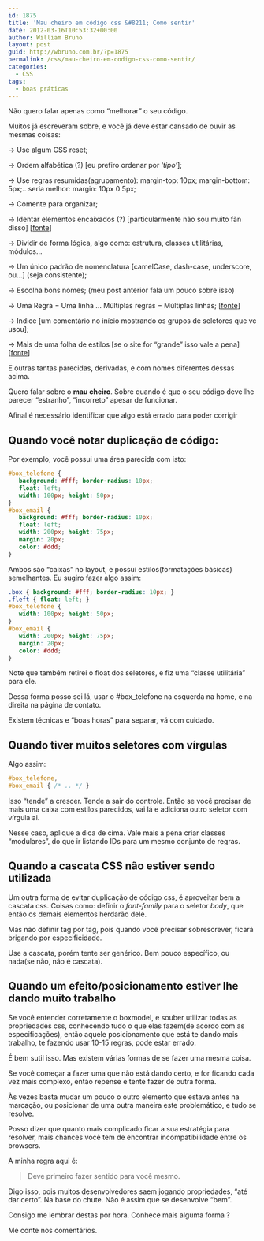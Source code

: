 ```yaml
---
id: 1875
title: 'Mau cheiro em código css &#8211; Como sentir'
date: 2012-03-16T10:53:32+00:00
author: William Bruno
layout: post
guid: http://wbruno.com.br/?p=1875
permalink: /css/mau-cheiro-em-codigo-css-como-sentir/
categories:
  - CSS
tags:
  - boas práticas
---
```

Não quero falar apenas como &#8220;melhorar&#8221; o seu código.
  
Muitos já escreveram sobre, e você já deve estar cansado de ouvir as mesmas coisas:

-> Use algum CSS reset;
  
-> Ordem alfabética (?) [eu prefiro ordenar por &#8216;_tipo&#8217;_];
  
-> Use regras resumidas(agrupamento): margin-top: 10px; margin-bottom: 5px;.. seria melhor: margin: 10px 0 5px;
  
-> Comente para organizar;<!--more-->


  
-> Identar elementos encaixados (?) [particularmente não sou muito fãn disso] [<a href="http://tableless.com.br/6-estrategias-para-melhorar-a-organizacao-do-seu-css-2/" target="_blank">fonte</a>]
  
-> Dividir de forma lógica, algo como: estrutura, classes utilitárias, módulos&#8230;
  
-> Um único padrão de nomenclatura \[camelCase, dash-case, underscore, ou&#8230;\] (seja consistente);
  
-> Escolha bons nomes; (meu post anterior fala um pouco sobre isso)
  
-> Uma Regra = Uma linha … Múltiplas regras = Múltiplas linhas; [<a href="http://www.webdesignblog.com.br/desenvolvimento/10-dicas-para-escrever-melhor-seu-css/" target="_blank">fonte</a>]
  
-> Indice [um comentário no início mostrando os grupos de seletores que vc usou];
  
-> Mais de uma folha de estilos [se o site for &#8220;grande&#8221; isso vale a pena] [<a href="http://algoritmizando.com/desenvolvimento/como-escrever-um-css-melhor/" target="_blank">fonte</a>]

E outras tantas parecidas, derivadas, e com nomes diferentes dessas acima.
  
Quero falar sobre o **mau cheiro**. Sobre quando é que o seu código deve lhe parecer &#8220;estranho&#8221;, &#8220;incorreto&#8221; apesar de funcionar.
  
Afinal é necessário identificar que algo está errado para poder corrigir

## Quando você notar duplicação de código:

Por exemplo, você possui uma área parecida com isto:

``` css
#box_telefone {
   background: #fff; border-radius: 10px;
   float: left;
   width: 100px; height: 50px;
}
#box_email {
   background: #fff; border-radius: 10px;
   float: left;
   width: 200px; height: 75px;
   margin: 20px;
   color: #ddd;
}
```

Ambos são &#8220;caixas&#8221; no layout, e possui estilos(formatações básicas) semelhantes. Eu sugiro fazer algo assim:

``` css
.box { background: #fff; border-radius: 10px; }
.fleft { float: left; }
#box_telefone {
   width: 100px; height: 50px;
}
#box_email {
   width: 200px; height: 75px;
   margin: 20px;
   color: #ddd;
}
```

Note que também retirei o float dos seletores, e fiz uma &#8220;classe utilitária&#8221; para ele.
  
Dessa forma posso sei lá, usar o #box_telefone na esquerda na home, e na direita na página de contato.

Existem técnicas e &#8220;boas horas&#8221; para separar, vá com cuidado.

## Quando tiver muitos seletores com vírgulas

Algo assim:

``` css
#box_telefone,
#box_email { /* .. */ }
```

Isso &#8220;tende&#8221; a crescer. Tende a sair do controle. Então se você precisar de mais uma caixa com estilos parecidos, vai lá e adiciona outro seletor com vírgula ai.
  
Nesse caso, aplique a dica de cima. Vale mais a pena criar classes &#8220;modulares&#8221;, do que ir listando IDs para um mesmo conjunto de regras.

## Quando a cascata CSS não estiver sendo utilizada

Um outra forma de evitar duplicação de código css, é aproveitar bem a cascata css. Coisas como: definir o <var>font-family</var> para o seletor <var>body</var>, que então os demais elementos herdarão dele.
  
Mas não definir tag por tag, pois quando você precisar sobrescrever, ficará brigando por especificidade.

Use a cascata, porém tente ser genérico. Bem pouco específico, ou nada(se não, não é cascata).

## Quando um efeito/posicionamento estiver lhe dando muito trabalho

Se você entender corretamente o boxmodel, e souber utilizar todas as propriedades css, conhecendo tudo o que elas fazem(de acordo com as especificações), então aquele posicionamento que está te dando mais trabalho, te fazendo usar 10-15 regras, pode estar errado.

É bem sutil isso. Mas existem várias formas de se fazer uma mesma coisa.
  
Se você começar a fazer uma que não está dando certo, e for ficando cada vez mais complexo, então repense e tente fazer de outra forma.

Às vezes basta mudar um pouco o outro elemento que estava antes na marcação, ou posicionar de uma outra maneira este problemático, e tudo se resolve.
  
Posso dizer que quanto mais complicado ficar a sua estratégia para resolver, mais chances você tem de encontrar incompatibilidade entre os browsers.

A minha regra aqui é:

> Deve primeiro fazer sentido para você mesmo.

Digo isso, pois muitos desenvolvedores saem jogando propriedades, &#8220;até dar certo&#8221;. Na base do chute. Não é assim que se desenvolve &#8220;bem&#8221;.

Consigo me lembrar destas por hora. Conhece mais alguma forma ?
  
Me conte nos comentários.